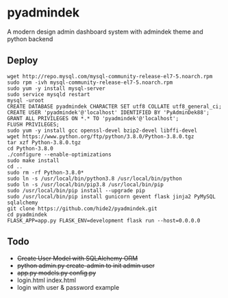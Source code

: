 # pyadmindek
A modern design admin dashboard system with admindek theme and python backend

## Deploy
```
wget http://repo.mysql.com/mysql-community-release-el7-5.noarch.rpm
sudo rpm -ivh mysql-community-release-el7-5.noarch.rpm
sudo yum -y install mysql-server
sudo service mysqld restart
mysql -uroot
CREATE DATABASE pyadmindek CHARACTER SET utf8 COLLATE utf8_general_ci;
CREATE USER 'pyadmindek'@'localhost' IDENTIFIED BY 'PyAdminDek88';
GRANT ALL PRIVILEGES ON *.* TO 'pyadmindek'@'localhost';
FLUSH PRIVILEGES;
sudo yum -y install gcc openssl-devel bzip2-devel libffi-devel
wget https://www.python.org/ftp/python/3.8.0/Python-3.8.0.tgz
tar xzf Python-3.8.0.tgz
cd Python-3.8.0
./configure --enable-optimizations
sudo make install
cd ..
sudo rm -rf Python-3.8.0*
sudo ln -s /usr/local/bin/python3.8 /usr/local/bin/python
sudo ln -s /usr/local/bin/pip3.8 /usr/local/bin/pip
sudo /usr/local/bin/pip install --upgrade pip
sudo /usr/local/bin/pip install gunicorn gevent flask jinja2 PyMySQL sqlalchemy 
git clone https://github.com/hide2/pyadmindek.git
cd pyadmindek
FLASK_APP=app.py FLASK_ENV=development flask run --host=0.0.0.0
```

## Todo
* ~~Create User Model with SQLAlchemy ORM~~
* ~~python admin.py create-admin to init admin user~~
* ~~app.py models.py config.py~~
* login.html index.html
* login with user & password example
 